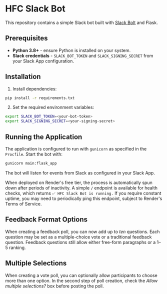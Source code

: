 # HFC Slack Bot

This repository contains a simple Slack bot built with [Slack Bolt](https://slack.dev/bolt-python) and Flask.

## Prerequisites

- **Python 3.8+** - ensure Python is installed on your system.
- **Slack credentials** - `SLACK_BOT_TOKEN` and `SLACK_SIGNING_SECRET` from your Slack App configuration.

## Installation

1. Install dependencies:

```bash
pip install -r requirements.txt
```

2. Set the required environment variables:

```bash
export SLACK_BOT_TOKEN=<your-bot-token>
export SLACK_SIGNING_SECRET=<your-signing-secret>
```

## Running the Application

The application is configured to run with `gunicorn` as specified in the `Procfile`.
Start the bot with:

```bash
gunicorn main:flask_app
```

The bot will listen for events from Slack as configured in your Slack App.

When deployed on Render's free tier, the process is automatically spun down
after periods of inactivity. A simple `/` endpoint is available for health
checks, which returns `✅ HFC Slack Bot is running.` If you require constant
uptime, you may need to periodically ping this endpoint, subject to Render's
Terms of Service.

## Feedback Format Options

When creating a feedback poll, you can now add up to *ten* questions. Each
question may be set as a multiple-choice vote or a traditional feedback
question. Feedback questions still allow either free-form paragraphs or a
1–5 ranking.

## Multiple Selections

When creating a vote poll, you can optionally allow participants to choose more
than one option. In the second step of poll creation, check the *Allow multiple
selections?* box before posting the poll.
